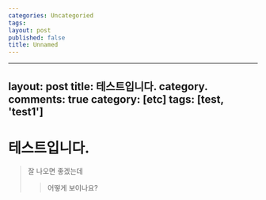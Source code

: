 ```yaml
---
categories: Uncategoried
tags: 
layout: post
published: false
title: Unnamed
---
```

---
layout: post
title: 테스트입니다. category.
comments: true
category: [etc]
tags: [test, 'test1']
---

# 테스트입니다.
> 잘 나오면 좋겠는데
>> 어떻게 보이나요?


